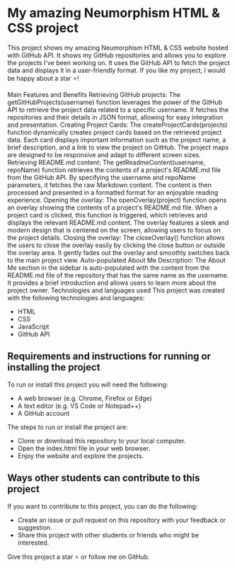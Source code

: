 # My amazing Neumorphism HTML & CSS project
This project shows my amazing Neumorphism HTML & CSS website hosted with GitHub API. It shows my GitHub repositories and allows you to explore the projects I've been working on. It uses the GitHub API to fetch the project data and displays it in a user-friendly format. If you like my project, I would be happy about a star ⭐!

Main Features and Benefits
Retrieving GitHub projects: The getGitHubProjects(username) function leverages the power of the GitHub API to retrieve the project data related to a specific username. It fetches the repositories and their details in JSON format, allowing for easy integration and presentation.
Creating Project Cards: The createProjectCards(projects) function dynamically creates project cards based on the retrieved project data. Each card displays important information such as the project name, a brief description, and a link to view the project on GitHub. The project maps are designed to be responsive and adapt to different screen sizes.
Retrieving README.md content: The getReadmeContent(username, repoName) function retrieves the contents of a project's README.md file from the GitHub API. By specifying the username and repoName parameters, it fetches the raw Markdown content. The content is then processed and presented in a formatted format for an enjoyable reading experience.
Opening the overlay: The openOverlay(project) function opens an overlay showing the contents of a project's README.md file. When a project card is clicked, this function is triggered, which retrieves and displays the relevant README.md content. The overlay features a sleek and modern design that is centered on the screen, allowing users to focus on the project details.
Closing the overlay: The closeOverlay() function allows the users to close the overlay easily by clicking the close button or outside the overlay area. It gently fades out the overlay and smoothly switches back to the main project view.
Auto-populated About Me Description: The About Me section in the sidebar is auto-populated with the content from the README.md file of the repository that has the same name as the username. It provides a brief introduction and allows users to learn more about the project owner.
Technologies and languages used
This project was created with the following technologies and languages:
- HTML
- CSS
- JavaScript
- GitHub API
## Requirements and instructions for running or installing the project
To run or install this project you will need the following:

- A web browser (e.g. Chrome, Firefox or Edge)
- A text editor (e.g. VS Code or Notepad++)
- A GitHub account

The steps to run or install the project are:

- Clone or download this repository to your local computer.
- Open the index.html file in your web browser.
- Enjoy the website and explore the projects.
## Ways other students can contribute to this project
If you want to contribute to this project, you can do the following:

- Create an issue or pull request on this repository with your feedback or suggestion.
- Share this project with other students or friends who might be interested.


Give this project a star ⭐ or follow me on GitHub.

